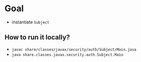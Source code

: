 # Goal
* instantiate `Subject`

## How to run it locally?
* `javac share/classes/javax/security/auth/Subject/Main.java`
* `java share.classes.javax.security.auth.Subject.Main`

